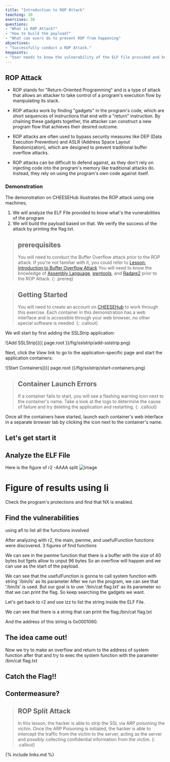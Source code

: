 ```yaml
---
title: "Introduction to ROP Attack"
teaching: 10
exercises: 30
questions:
- "What is ROP Attack?"
- "How to build the payload?"
- "What can users do to prevent ROP from happening"
objectives:
- "Successfully conduct a ROP Attack."
keypoints:
- "User needs to know the vulnerability of the ELF file provided and know how to build the payload"
---
```


## ROP Attack

- ROP stands for "Return-Oriented Programming" and is a type of attack that allows an attacker to take control of a program's execution flow by manipulating its stack.

- ROP attacks work by finding "gadgets" in the program's code, which are short sequences of instructions that end with a "return" instruction. By chaining these gadgets together, the attacker can construct a new program flow that achieves their desired outcome.

- ROP attacks are often used to bypass security measures like DEP (Data Execution Prevention) and ASLR (Address Space Layout Randomization), which are designed to prevent traditional buffer overflow attacks.

- ROP attacks can be difficult to defend against, as they don't rely on injecting code into the program's memory like traditional attacks do. Instead, they rely on using the program's own code against itself.


### Demonstration

The demonstration on CHEESEHub illustrates the ROP attack using one machines; 
1. We will  analyze the ELF File provided to know what's the vunerabilities of the program 
2. We will build the payload based on that. We verify the success of the attack by printing the flag.txt.

> ## prerequisites
> 
> You will need to conduct the Buffer Overflow attack prior to the ROP attack. If you're not familiar with it, you could refer to [Lesson: Introduction to Buffer Overflow Attack](https://github.com/cheese-hub/BufferOverflowAttack)
> You will need to know the knowledge of [Assembly Language](https://github.com/cheese-hub/ROP-Attack/blob/main/assembly%20language.md), [pwntools](https://github.com/cheese-hub/ROP-Attack/blob/main/pwntools.md), and [Radare2](https://github.com/cheese-hub/ROP-Attack/blob/main/r2.md) prior to the ROP Attack.
{: .prereq} 

> ## Getting Started
> 
> You will need to create an account on [CHEESEHub](https://www.hub.cheesehub.org) to work through this exercise.
> Each container in this demonstration has a web interface and is accessible through your web browser, no other special software 
> is needed.
{: .callout} 

We will start by first adding the SSLStrip application:

![Add SSLStrip]({{ page.root }}/fig/sslstrip/add-sslstrip.png)

Next, click the *View* link to go to the application-specific page and start the application containers:

![Start Containers]({{ page.root }}/fig/sslstrip/start-containers.png)

> ## Container Launch Errors
>
> If a container fails to start, you will see a flashing warning icon next to the container's name. Take a look at the logs to 
> determine the cause of failure and try deleting the application and restarting.
{: .callout}

Once all the containers have started, launch each container's web interface in a separate browser tab by clicking the icon 
next to the container's name.
## Let's get start it



## Analyze the ELF File
Here is the figure of r2 -AAAA split
![image](https://user-images.githubusercontent.com/77866826/236359081-8598cb0f-7cbf-4f48-88f9-13d4d418f775.png)

# Figure of results using li
Check the program's protections and find that NX is enabled.

## Find the vulnerabilities
using afl to list all the functions involved

After analyzing with r2, the main, pwnme, and usefulFunction functions were discovered.
3 figures of find functions

We can see in the pwnme function that there is a buffer with the size of 40 bytes but fgets allow to unput 96 bytes
So an overflow will happen and we can use as the start of the payload.

We can see that the usefulFunction is gonna to call system function with string '/bin/ls' as its parameter
After we run the program, we can see that '/bin/ls' is used.
But our goal is to use  '/bin/cat flag.txt' as its parameter so that we can print the flag. So keep searching the gadgets we want.



Let's get back to r2 and use izz to list the string inside the ELF File.

We can see that there is a string that can print the flag:/bin/cat flag.txt


And the address of this string is 0x0001060.

## The idea came out!
Now we try to make an overflow and return to the address of system function after that and try to exec the system function with the parameter /bin/cat flag.txt






## Catch the Flag!!
## Contermeasure?

> ## ROP Split Attack
> 
> In this lesson, the hacker is able to strip the SSL via ARP poisoning the victim. Once the ARP Poisoning is initiated, the hacker is
> able to intercept the traffic from the victim to the server, acting as the server and possibly collecting confidential information from the victim. 
{: .callout}

{% include links.md %}

